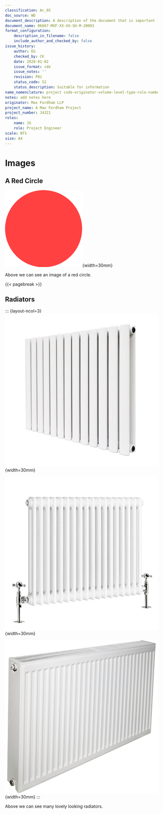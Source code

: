 ```yaml
---
classification: Ac_05
doc_source: WD
document_description: A description of the document that is important
document_name: 06667-MXF-XX-XX-SH-M-20003
format_configuration:
    description_in_filename: false
    include_author_and_checked_by: false
issue_history:
    author: EG
    checked_by: CK
    date: 2020-01-02
    issue_format: cde
    issue_notes: ''
    revision: P01
    status_code: S2
    status_description: Suitable for information
name_nomenclature: project code-originator-volume-level-type-role-number
notes: add notes here
originator: Max Fordham LLP
project_name: A Max Fordham Project
project_number: J4321
roles:
    name: JG
    role: Project Engineer
scale: NTS
size: A4
---
```


# Images

## A Red Circle

![Some red circle](./media/red-dot.png){width=30mm}

Above we can see an image of a red circle.

{{< pagebreak >}}

## Radiators

::: {layout-ncol=3}
![A Radiator](./media/radiator.jpg){width=30mm}

![Another radiator](./media/radiator-2.jpg){width=30mm}

![Look at that, another radiator!](./media/radiator-3.jpg){width=30mm}
:::

Above we can see many lovely looking radiators.